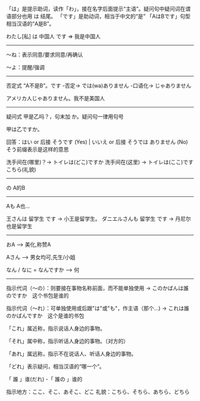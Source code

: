 
「は」是提示助词，读作「わ」，接在名字后面提示“主语”。疑问句中疑问词在谓语部分也用 は 结尾。
「です」是助动词，相当于中文的“是”
「AはBです」句型相当汉语的“A是B”。

わたし[私] は 中国人 です => 我是中国人

--------

〜ね：表示同意/要求同意/再确认

〜よ：提醒/强调

--------

否定式 “A不是B”。です -否定-> では(wa)ありません -口语化-> じゃありません

アメリカ人じゃありません。我不是美国人

--------

疑问式 甲是乙吗？，句末加 か。疑问句一律用句号

甲は乙ですか。

回答：はい or 后接 そうです (Yes) | いいえ or 后接 そうでは ありません (No) そう前缀表示是这样的意思

洗手间在(哪里)？-> トイレは(どこ)ですか
洗手间在(这里) -> トイレは(ここ)です　こちら(礼貌)

--------

の A的B

--------

Aも A也... 

王さんは 留学生 です -> 小王是留学生。
ダニエルさんも 留学生 です -> 丹尼尔也是留学生

--------

おA --> 美化,称赞A

Aさん --> 男女均可,先生/小姐

なん / なに = なんですか --> 何

--------

指示代词（～の）：则要接在事物名称前面，而不能单独使用
 -> このかばんは誰のですか　这个书包是谁的

指示代词（～れ）：可单独使用或后跟"は"或"も"，作主语（那个...)
 -> これは誰のかばんですか　这个是谁的书包

 「これ」属近称，指示说话人身边的事物。
 
 「それ」属中称，指示听话人身边的事物。（对方的）
 
 「あれ」属远称，指示不在说话人、听话人身边的事物。
 
 「どれ」表示疑问，相当汉语的“哪一个”。

「 誰 」谁(だれ) -「 誰の 」谁的

指示地方：ここ、そこ、あそこ、どこ
礼貌：こちら、そちら、あちら、どちら
